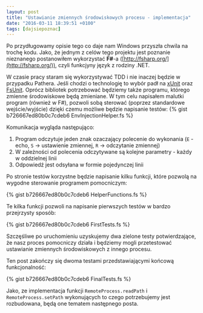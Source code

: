 ```yaml
---
layout: post
title: "Ustawianie zmiennych środowiskowych procesu - implementacja"
date: "2016-03-11 18:39:51 +0100"
tags: [dajsiepoznac]
---
```

Po przydługowamy opisie tego co daje nam Windows przyszła chwila na trochę kodu. Jako, że jednym z celów tego projektu jest poznanie nieznanego postanowiłem wykorzystać **F#**-a  ([http://fsharp.org/](http://fsharp.org/)), czyli funkcjyny język z rodziny .NET.

W czasie pracy staram się wykorzystywać TDD i nie inaczej będzie w przypadku Pathera. Jeśli chodzi o technologię to wybór padł na [xUnit](https://xunit.github.io/) oraz [FsUnit](https://fsprojects.github.io/FsUnit/). Oprócz bibliotek potrzebować będziemy także programu, którego zmienne środowiskowe będą zmieniane. W tym celu napisałem malutki program (również w F#), pozwoli sobą sterować (poprzez standardowe wejście/wyjście) dzięki czemu możliwe będzie napisanie testów:
{% gist b726667ed80b0c7cdeb6 EnvInjectionHelper.fs %}

Komunikacja wygląda następująco:

  1. Program odczytuje jeden znak ozaczający polecenie do wykonania (`E` - echo, `S` -> ustawienie zmiennej, `R` -> odczytanie zmiennej)
  2. W zależności od polecenia odczytywane są kolejne parametry - każdy w oddzielnej linii
  3. Odpowiedź jest odsyłana w formie pojedynczej linii

Po stronie testów korzystne będzie napisanie kilku funkcji, które pozwolą na wygodne sterowanie programem pomocniczym:

{% gist b726667ed80b0c7cdeb6 HelperFunctions.fs %}

Te kilka funkcji pozwoli na napisanie pierwszych testów w bardzo przejrzysty sposób:

{% gist b726667ed80b0c7cdeb6 FirstTests.fs %}

Szczęśliwe po uruchomieniu uzyskujemy dwa zielone testy potwierdzające, że nasz proces pomocniczy działa i będziemy mogli przetestować ustawianie zmiennych środowiskowych z innego procesu.

Ten post zakończy się dwoma testami przedstawiającymi końcową funkcjonalność:

{% gist b726667ed80b0c7cdeb6 FinalTests.fs %}

Jako, ze implementacja funkcji `RemoteProcess.readPath` i `RemoteProcess.setPath` wykonujących to czego potrzebujemy jest rozbudowana, będą one tematem następnego posta.
